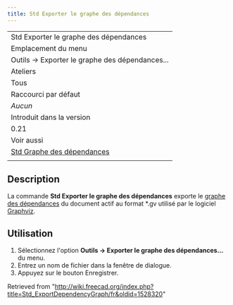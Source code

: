 ```yaml
---
title: Std Exporter le graphe des dépendances
---
```

|  |
| --- |
| Std Exporter le graphe des dépendances |
| Emplacement du menu |
| Outils → Exporter le graphe des dépendances... |
| Ateliers |
| Tous |
| Raccourci par défaut |
| *Aucun* |
| Introduit dans la version |
| 0.21 |
| Voir aussi |
| [Std Graphe des dépendances](/Std_DependencyGraph/fr "Std DependencyGraph/fr") |
|  |

## Description

La commande **Std Exporter le graphe des dépendances** exporte le [graphe des dépendances](/Std_DependencyGraph/fr "Std DependencyGraph/fr") du document actif au format \*.gv utilisé par le logiciel [Graphviz](https://graphviz.org/).

## Utilisation

1. Sélectionnez l'option **Outils → Exporter le graphe des dépendances...** du menu.
2. Entrez un nom de fichier dans la fenêtre de dialogue.
3. Appuyez sur le bouton Enregistrer.

Retrieved from "<http://wiki.freecad.org/index.php?title=Std_ExportDependencyGraph/fr&oldid=1528320>"